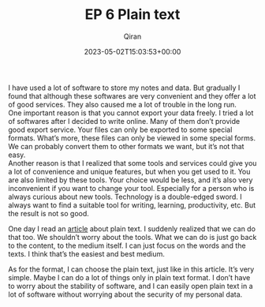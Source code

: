﻿---
title: EP 6 Plain text
author: Qiran
type: post
date: 2023-05-02T15:03:53+00:00
aliases: ["/ep-6-plain-text/"]
xyz_twap:
  - 1
categories:
  - Podcast
  - Technology

---
I have used a lot of software to store my notes and data. But gradually I found that although these softwares are very convenient and they offer a lot of good services. They also caused me a lot of trouble in the long run.  
One important reason is that you cannot export your data freely. I tried a lot of softwares after I decided to write online. Many of them don&#8217;t provide good export service. Your files can only be exported to some special formats. What&#8217;s more, these files can only be viewed in some special forms. We can probably convert them to other formats we want, but it&#8217;s not that easy.  
Another reason is that I realized that some tools and services could give you a lot of convenience and unique features, but when you get used to it. You are also limited by these tools. Your choice would be less, and it&#8217;s also very inconvenient if you want to change your tool. Especially for a person who is always curious about new tools. Technology is a double-edged sword. I always want to find a suitable tool for writing, learning, productivity, etc. But the result is not so good.

One day I read an [article][1] about plain text. I suddenly realized that we can do that too. We shouldn&#8217;t worry about the tools. What we can do is just go back to the content, to the medium itself. I can just focus on the words and the texts. I think that&#8217;s the easiest and best medium.

As for the format, I can choose the plain text, just like in this article. It&#8217;s very simple. Maybe I can do a lot of things only in plain text format. I don&#8217;t have to worry about the stability of software, and I can easily open plain text in a lot of software without worrying about the security of my personal data.

 [1]: https://sive.rs/plaintext
